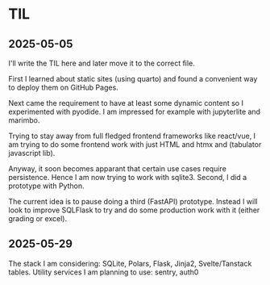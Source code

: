 
# TIL

## 2025-05-05

I'll write the TIL here and later move it to the correct file.

First I learned about static sites (using quarto) and found a convenient way to deploy them on GitHub Pages.

Next came the requirement to have at least some dynamic content so I experimented with pyodide. I am impressed for example with jupyterlite and marimbo.

Trying to stay away from full fledged frontend frameworks like react/vue, I am trying to do some frontend work with just HTML and htmx and (tabulator javascript lib).

Anyway, it soon becomes apparant that certain use cases require persistence. Hence I am now trying to work with sqlite3. Second, I did a prototype with Python.

The current idea is to pause doing a third (FastAPI) prototype. Instead I will look to improve SQLFlask to try and do some production work with it (either grading or excel).

## 2025-05-29

The stack I am considering: SQLite, Polars, Flask, Jinja2, Svelte/Tanstack tables.
Utility services I am planning to use: sentry, auth0
